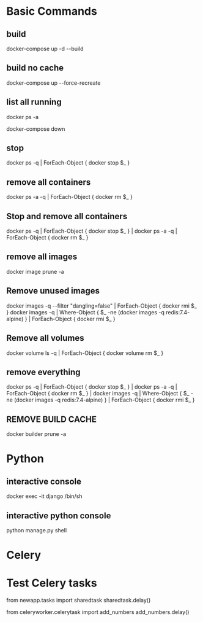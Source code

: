 # Basic Commands

## build
docker-compose up -d --build
## build no cache
docker-compose up --force-recreate

## list all running
docker ps -a

docker-compose down

## stop
docker ps -q | ForEach-Object { docker stop $_ }

## remove all containers
docker ps -a -q | ForEach-Object { docker rm $_ }

## Stop and remove all containers
docker ps -q | ForEach-Object { docker stop $_ } | docker ps -a -q | ForEach-Object { docker rm $_ }

## remove all images
docker image prune -a

## Remove unused images
docker images -q --filter "dangling=false" | ForEach-Object { docker rmi $_ }
docker images -q | Where-Object { $_ -ne (docker images -q redis:7.4-alpine) } | ForEach-Object { docker rmi $_ }

## Remove all volumes
docker volume ls -q | ForEach-Object { docker volume rm $_ }

## remove everything
docker ps -q | ForEach-Object { docker stop $_ } | docker ps -a -q | ForEach-Object { docker rm $_ } | docker images -q | Where-Object { $_ -ne (docker images -q redis:7.4-alpine) } | ForEach-Object { docker rmi $_ }


## REMOVE BUILD CACHE
docker builder prune -a



# Python

## interactive console
docker exec -it django /bin/sh


## interactive python console
python manage.py shell



# Celery

# Test Celery tasks
from newapp.tasks import sharedtask
sharedtask.delay()

from celeryworker.celerytask import add_numbers
add_numbers.delay()



